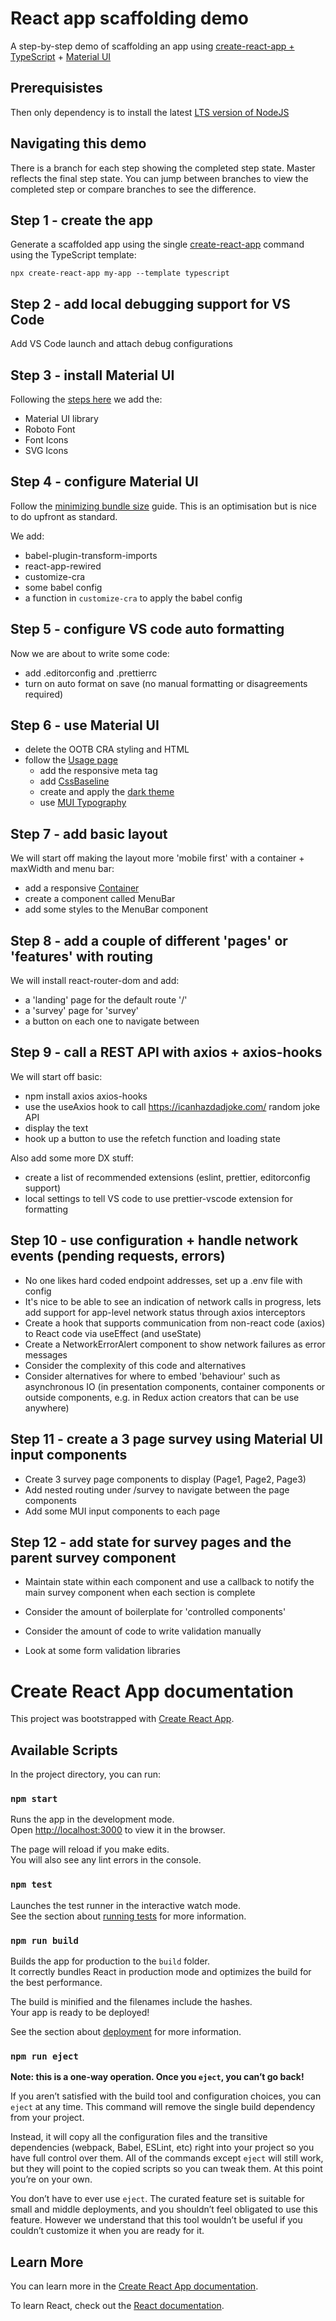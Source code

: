 # React app scaffolding demo

A step-by-step demo of scaffolding an app using [create-react-app + TypeScript](https://create-react-app.dev/docs/adding-typescript/#installation) + [Material UI](https://material-ui.com/)

## Prerequisistes

Then only dependency is to install the latest [LTS version of NodeJS](https://nodejs.org/en/download/)

## Navigating this demo

There is a branch for each step showing the completed step state. Master reflects the final step state. You can jump between branches to view the completed step or compare branches to see the difference.

## Step 1 - create the app

Generate a scaffolded app using the single [create-react-app](https://create-react-app.dev/) command using the TypeScript template:

```
npx create-react-app my-app --template typescript
```

## Step 2 - add local debugging support for VS Code

Add VS Code launch and attach debug configurations

## Step 3 - install Material UI

Following the [steps here](https://material-ui.com/getting-started/installation/) we add the:

- Material UI library
- Roboto Font
- Font Icons
- SVG Icons

## Step 4 - configure Material UI

Follow the [minimizing bundle size](https://material-ui.com/guides/minimizing-bundle-size/#when-and-how-to-use-tree-shaking) guide. This is an optimisation but is nice to do upfront as standard.

We add:

- babel-plugin-transform-imports
- react-app-rewired
- customize-cra
- some babel config
- a function in `customize-cra` to apply the babel config

## Step 5 - configure VS code auto formatting

Now we are about to write some code:

- add .editorconfig and .prettierrc
- turn on auto format on save (no manual formatting or disagreements required)

## Step 6 - use Material UI

- delete the OOTB CRA styling and HTML
- follow the [Usage page](https://material-ui.com/getting-started/usage/)
  - add the responsive meta tag
  - add [CssBaseline](https://material-ui.com/components/css-baseline/)
  - create and apply the [dark theme](https://material-ui.com/customization/theming/)
  - use [MUI Typography](https://material-ui.com/components/typography/)

## Step 7 - add basic layout

We will start off making the layout more 'mobile first' with a container + maxWidth and menu bar:

- add a responsive [Container](https://material-ui.com/components/container/)
- create a component called MenuBar
- add some styles to the MenuBar component

## Step 8 - add a couple of different 'pages' or 'features' with routing

We will install react-router-dom and add:

- a 'landing' page for the default route '/'
- a 'survey' page for 'survey'
- a button on each one to navigate between

## Step 9 - call a REST API with axios + axios-hooks

We will start off basic:

- npm install axios axios-hooks
- use the useAxios hook to call https://icanhazdadjoke.com/ random joke API
- display the text
- hook up a button to use the refetch function and loading state

Also add some more DX stuff:

- create a list of recommended extensions (eslint, prettier, editorconfig support)
- local settings to tell VS code to use prettier-vscode extension for formatting

## Step 10 - use configuration + handle network events (pending requests, errors)

- No one likes hard coded endpoint addresses, set up a .env file with config
- It's nice to be able to see an indication of network calls in progress, lets add support for app-level network status through axios interceptors
- Create a hook that supports communication from non-react code (axios) to React code via useEffect (and useState)
- Create a NetworkErrorAlert component to show network failures as error messages
- Consider the complexity of this code and alternatives
- Consider alternatives for where to embed 'behaviour' such as asynchronous IO (in presentation components, container components or outside components, e.g. in Redux action creators that can be use anywhere)

## Step 11 - create a 3 page survey using Material UI input components

- Create 3 survey page components to display (Page1, Page2, Page3)
- Add nested routing under /survey to navigate between the page components
- Add some MUI input components to each page

## Step 12 - add state for survey pages and the parent survey component

- Maintain state within each component and use a callback to notify the main survey component when each section is complete

- Consider the amount of boilerplate for 'controlled components'
- Consider the amount of code to write validation manually
- Look at some form validation libraries

# Create React App documentation

This project was bootstrapped with [Create React App](https://github.com/facebook/create-react-app).

## Available Scripts

In the project directory, you can run:

### `npm start`

Runs the app in the development mode.<br />
Open [http://localhost:3000](http://localhost:3000) to view it in the browser.

The page will reload if you make edits.<br />
You will also see any lint errors in the console.

### `npm test`

Launches the test runner in the interactive watch mode.<br />
See the section about [running tests](https://facebook.github.io/create-react-app/docs/running-tests) for more information.

### `npm run build`

Builds the app for production to the `build` folder.<br />
It correctly bundles React in production mode and optimizes the build for the best performance.

The build is minified and the filenames include the hashes.<br />
Your app is ready to be deployed!

See the section about [deployment](https://facebook.github.io/create-react-app/docs/deployment) for more information.

### `npm run eject`

**Note: this is a one-way operation. Once you `eject`, you can’t go back!**

If you aren’t satisfied with the build tool and configuration choices, you can `eject` at any time. This command will remove the single build dependency from your project.

Instead, it will copy all the configuration files and the transitive dependencies (webpack, Babel, ESLint, etc) right into your project so you have full control over them. All of the commands except `eject` will still work, but they will point to the copied scripts so you can tweak them. At this point you’re on your own.

You don’t have to ever use `eject`. The curated feature set is suitable for small and middle deployments, and you shouldn’t feel obligated to use this feature. However we understand that this tool wouldn’t be useful if you couldn’t customize it when you are ready for it.

## Learn More

You can learn more in the [Create React App documentation](https://facebook.github.io/create-react-app/docs/getting-started).

To learn React, check out the [React documentation](https://reactjs.org/).
